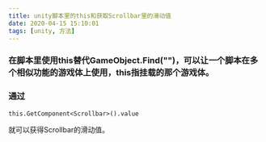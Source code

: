 ```yaml
---
title: unity脚本里的this和获取Scrollbar里的滑动值
date: 2020-04-15 15:10:01
tags: [unity, 方法]
---
```

### 在脚本里使用this替代GameObject.Find("")，可以让一个脚本在多个相似功能的游戏体上使用，this指挂载的那个游戏体。

### 通过
```
this.GetComponent<Scrollbar>().value
```
就可以获得Scrollbar的滑动值。
